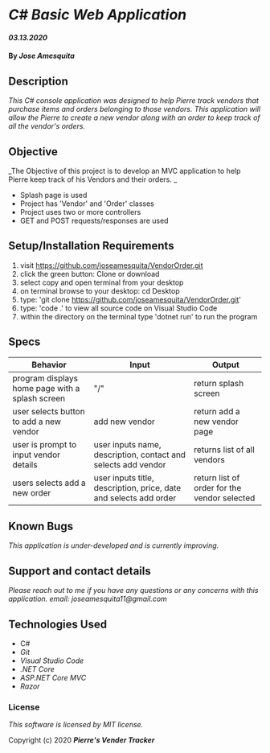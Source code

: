 # _C# Basic Web Application_

#### _03.13.2020_

#### By _**Jose Amesquita**_

## Description

_This C# console application was designed to help Pierre track vendors that purchase items and orders belonging to those vendors. This application will allow the Pierre to create a new vendor along with an order to keep track of all the vendor's orders._

## Objective 

_The Objective of this project is to develop an MVC application to help Pierre keep track of his Vendors and their orders. _

* Splash page is used 
* Project has 'Vendor' and 'Order' classes 
* Project uses two or more controllers 
* GET and POST requests/responses are used 

## Setup/Installation Requirements

1. visit https://github.com/joseamesquita/VendorOrder.git
2. click the green button: Clone or download 
3. select copy and open terminal from your desktop
4. on terminal browse to your desktop: cd Desktop
5. type: 'git clone https://github.com/joseamesquita/VendorOrder.git'
6. type: 'code .' to view all source code on Visual Studio Code
7. within the directory on the terminal type 'dotnet run' to run the program

## Specs

Behavior | Input | Output
--- | --- | ---
program displays home page with a splash screen | "/" | return splash screen | 
user selects button to add a new vendor | add new vendor | return add a new vendor page | 
user is prompt to input vendor details | user inputs name, description, contact and selects add vendor | returns list of all vendors
users selects add a new order | user inputs title, description, price, date and selects add order | return list of order for the vendor selected | 

## Known Bugs

_This application is under-developed and is currently improving._

## Support and contact details

_Please reach out to me if you have any questions or any concerns with this application. email: joseamesquita11@gmail.com_

## Technologies Used

* C#
* _Git_
* _Visual Studio Code_
* _.NET Core_
* _ASP.NET Core MVC_
* _Razor_


### License

*This software is licensed by MIT license.*

Copyright (c) 2020 **_Pierre's Vender Tracker_**
